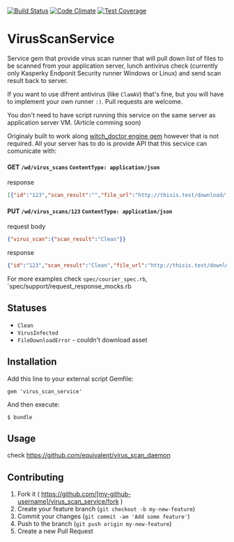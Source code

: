 [![Build Status](https://travis-ci.org/equivalent/virus_scan_service.svg)](https://travis-ci.org/equivalent/virus_scan_service)
[![Code Climate](https://codeclimate.com/github/equivalent/virus_scan_service/badges/gpa.svg)](https://codeclimate.com/github/equivalent/virus_scan_service)
[![Test Coverage](https://codeclimate.com/github/equivalent/virus_scan_service/badges/coverage.svg)](https://codeclimate.com/github/equivalent/virus_scan_service)

# VirusScanService

Service gem that provide virus scan runner that will pull down list of
files to be scanned from your application server, lunch antivirus check (currently only
Kasperky Endponit Security runner Windows or Linux) and send scan result
back to server.

If you want to use difrent antivirus (like `ClamAV`) that's fine,
but you will have to implement your own runner `:)`.
Pull requests are welcome.

You don't need to have script running this service on the same server
as application server VM. (Article comming soon)

Originaly built to work along [witch_doctor engine gem](https://github.com/equivalent/witch_doctor)
however that is not required. All your server has to do
is provide API that this secvice can comunicate with:

#### GET `/wd/virus_scans` `ContentType: application/json`

response

```json
[{"id":"123","scan_result":"","file_url":"http://thisis.test/download/file.png"}]
```

#### PUT `/wd/virus_scans/123` `ContentType: application/json`

request body

```json
{"virus_scan":{"scan_result":"Clean"}}
```

response

```json
{"id":"123","scan_result":"Clean","file_url":"http://thisis.test/download/file.png"}
```

For more examples check `spec/courier_spec.rb`, `spec/support/request_response_mocks.rb


## Statuses

* `Clean`
* `VirusInfected`
* `FileDownloadError` - couldn't download asset

## Installation

Add this line to your external script Gemfile:

    gem 'virus_scan_service'

And then execute:

    $ bundle

## Usage

check https://github.com/equivalent/virus_scan_daemon

## Contributing

1. Fork it ( https://github.com/[my-github-username]/virus_scan_service/fork )
2. Create your feature branch (`git checkout -b my-new-feature`)
3. Commit your changes (`git commit -am 'Add some feature'`)
4. Push to the branch (`git push origin my-new-feature`)
5. Create a new Pull Request
